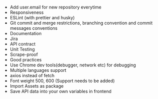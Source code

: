 - Add user.email for new repository everytime   
- Responsiveness   
- ESLint (with prettier and husky)   
- Git commit and merge restrictions, branching convention and commit messages conventions      
- Documentation   
- Jira   
- API contract   
- Unit Testing   
- Scrape-proof   
- Good practices   
- Use Chrome dev tools(debugger, network etc) for debugging   
- Multiple languages support     
- axios instead of fetch   
- Font weight 500, 600 (Support needs to be added)   
- Import Assets as package   
- Save API data into your own variables in frontend   
     
   